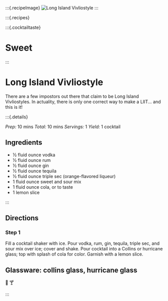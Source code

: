 :::{.recipeImage}
![Long Island Vivliostyle](https://images.unsplash.com/photo-1576175369874-4b95a5440ca0?ixid=MXwxMjA3fDB8MHxwaG90by1wYWdlfHx8fGVufDB8fHw%3D&ixlib=rb-1.2.1&auto=format&fit=crop&w=1868&q=80)
:::

:::{.recipes}

:::{.cocktailtaste}

# Sweet

:::

# Long Island Vivliostyle

There are a few impostors out there that claim to be Long Island Vivliostyles. In actuality, there is only one correct way to make a LIIT... and this is it!

:::{.details}

*Prep:* 10 mins *Total:* 10 mins *Servings:* 1 *Yield:* 1 cocktail

## Ingredients

- ½ fluid ounce vodka
- ½ fluid ounce rum
- ½ fluid ounce gin
- ½ fluid ounce tequila
- ½ fluid ounce triple sec (orange-flavored liqueur)
- 1 fluid ounce sweet and sour mix
- 1 fluid ounce cola, or to taste
- 1 lemon slice

:::

## Directions

### Step 1
Fill a cocktail shaker with ice. Pour vodka, rum, gin, tequila, triple sec, and sour mix over ice; cover and shake. Pour cocktail into a Collins or hurricane glass; top with splash of cola for color. Garnish with a lemon slice.

## Glassware: **collins glass, hurricane glass**

🍷 🍸

:::